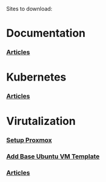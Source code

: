 Sites to download:

# Documentation

### [Articles](<Documentation/README.md>)

# Kubernetes

### [Articles](<Kubernetes/README.md>)

# Virutalization

### [Setup Proxmox](<Virutalization/Proxmox/Proxmox 101.md>)
### [Add Base Ubuntu VM Template](<Virutalization/Proxmox/Step-by-Step Guide: Creating a Ready-to-Use Ubuntu Cloud Image on Proxmox.md>)

### [Articles](<Virutalization/Proxmox/README.md>)